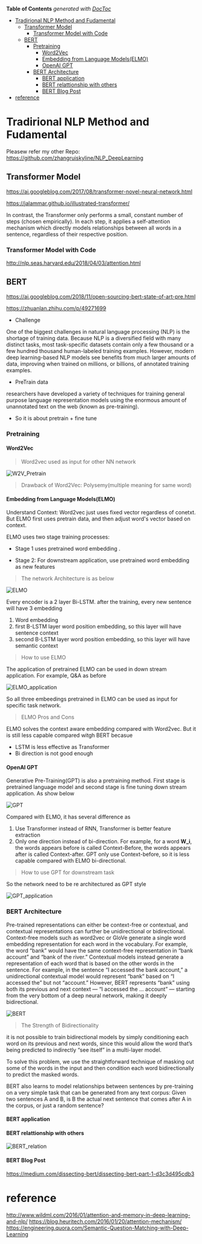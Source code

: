 <!-- START doctoc generated TOC please keep comment here to allow auto update -->
<!-- DON'T EDIT THIS SECTION, INSTEAD RE-RUN doctoc TO UPDATE -->
**Table of Contents**  *generated with [DocToc](https://github.com/thlorenz/doctoc)*

- [Tradirional NLP Method and Fudamental](#tradirional-nlp-method-and-fudamental)
  - [Transformer Model](#transformer-model)
    - [Transformer Model with Code](#transformer-model-with-code)
  - [BERT](#bert)
    - [Pretraining](#pretraining)
      - [Word2Vec](#word2vec)
      - [Embedding from Language Models(ELMO)](#embedding-from-language-modelselmo)
      - [OpenAI GPT](#openai-gpt)
    - [BERT Architecture](#bert-architecture)
      - [BERT application](#bert-application)
      - [BERT relattionship with others](#bert-relattionship-with-others)
      - [BERT Blog Post](#bert-blog-post)
- [reference](#reference)

<!-- END doctoc generated TOC please keep comment here to allow auto update -->



# Tradirional NLP Method and Fudamental

Pleasew refer my other Repo: https://github.com/zhangruiskyline/NLP_DeepLearning

## Transformer Model

https://ai.googleblog.com/2017/08/transformer-novel-neural-network.html

https://jalammar.github.io/illustrated-transformer/

In contrast, the Transformer only performs a small, constant number of steps (chosen empirically). In each step, it applies a self-attention mechanism which directly models relationships between all words in a sentence, regardless of their respective position.

### Transformer Model with Code
http://nlp.seas.harvard.edu/2018/04/03/attention.html

## BERT

https://ai.googleblog.com/2018/11/open-sourcing-bert-state-of-art-pre.html

https://zhuanlan.zhihu.com/p/49271699

* Challenge

One of the biggest challenges in natural language processing (NLP) is the shortage of training data. Because NLP is a diversified field with many distinct tasks, most task-specific datasets contain only a few thousand or a few hundred thousand human-labeled training examples. However, modern deep learning-based NLP models see benefits from much larger amounts of data, improving when trained on millions, or billions, of annotated training examples. 

* PreTrain data

researchers have developed a variety of techniques for training general purpose language representation models using the enormous amount of unannotated text on the web (known as pre-training). 

* So it is about pretrain + fine tune

### Pretraining 

#### Word2Vec

> Word2vec used as input for other NN network

![W2V_Pretrain](https://github.com/zhangruiskyline/DeepLearning_Intro/blob/master/img/W2V_pretrain.jpg)


> Drawback of Word2Vec: Polysemy(multiple meaning for same word)



#### Embedding from Language Models(ELMO)

Understand Context: Word2vec just uses fixed vector regardless of conetxt. But ELMO first uses pretrain data, and then adjust word's vector based on context. 

ELMO uses two stage training processes:

* Stage 1 uses pretrained word embedding .

* Stage 2: For downstream application, use pretrained word embedding as new features

> The network Architecture is as below

![ELMO](https://github.com/zhangruiskyline/DeepLearning_Intro/blob/master/img/ELMO.jpg)

Every encoder is a 2 layer Bi-LSTM. after the training, every new sentence will have 3 embedding

1. Word embedding
2. first B-LSTM layer word position embedding, so this layer will have sentence context 
3. second B-LSTM layer word position embedding, so this layer will have semantic context 

> How to use ELMO

The application  of pretrained ELMO can be used in down stream application. For example, Q&A as before 

![ELMO_application](https://github.com/zhangruiskyline/DeepLearning_Intro/blob/master/img/ELMO_application.jpg)

So all three embeedings pretrained in ELMO can be used as input for specific task network. 

> ELMO Pros and Cons

ELMO solves the context aware embedding compared with Word2vec. But it is still less capable compared witgh BERT becasue

* LSTM is less effective as Transformer
* Bi direction is not good enough

#### OpenAI GPT

Generative Pre-Training(GPT) is also a pretraining method. First stage is pretrained language model and second stage is fine tuning down stream application. As show below

![GPT](https://github.com/zhangruiskyline/DeepLearning_Intro/blob/master/img/GPT.jpg)

Compared with ELMO, it has several difference as

1. Use Transformer instead of RNN, Transformer is better feature extraction
2. Only one direction instead of bi-direction. For example, for a word __W_i__, the words appears before is called Context-Before, the words appears after is called Context-after. GPT only use Context-before, so it is less capable compared with ELMO bi-directional.

> How to use GPT for downstream task

So the network need to be re architectured as GPT style

![GPT_application](https://github.com/zhangruiskyline/DeepLearning_Intro/blob/master/img/GPT_application.jpg)

### BERT Architecture 

Pre-trained representations can either be context-free or contextual, and contextual representations can further be unidirectional or bidirectional. Context-free models such as word2vec or GloVe generate a single word embedding representation for each word in the vocabulary. For example, the word “bank” would have the same context-free representation in “bank account” and “bank of the river.” Contextual models instead generate a representation of each word that is based on the other words in the sentence. For example, in the sentence “I accessed the bank account,” a unidirectional contextual model would represent “bank” based on “I accessed the” but not “account.” However, BERT represents “bank” using both its previous and next context — “I accessed the ... account” — starting from the very bottom of a deep neural network, making it deeply bidirectional.


![BERT](https://github.com/zhangruiskyline/DeepLearning_Intro/blob/master/img/BERT.jpg)

> The Strength of Bidirectionality

it is not possible to train bidirectional models by simply conditioning each word on its previous and next words, since this would allow the word that’s being predicted to indirectly “see itself” in a multi-layer model. 

To solve this problem, we use the straightforward technique of masking out some of the words in the input and then condition each word bidirectionally to predict the masked words.

BERT also learns to model relationships between sentences by pre-training on a very simple task that can be generated from any text corpus: Given two sentences A and B, is B the actual next sentence that comes after A in the corpus, or just a random sentence?

#### BERT application

#### BERT relattionship with others

![BERT_relation](https://github.com/zhangruiskyline/DeepLearning_Intro/blob/master/img/BERT_relation.jpg)

#### BERT Blog Post

https://medium.com/dissecting-bert/dissecting-bert-part-1-d3c3d495cdb3




# reference

http://www.wildml.com/2016/01/attention-and-memory-in-deep-learning-and-nlp/
https://blog.heuritech.com/2016/01/20/attention-mechanism/
https://engineering.quora.com/Semantic-Question-Matching-with-Deep-Learning
